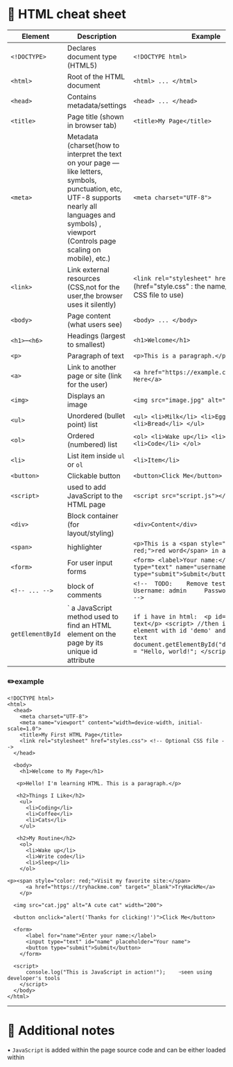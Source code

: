 # 📄 HTML cheat sheet

| Element       | Description                          | Example |
|---------------|--------------------------------------|---------|
| `<!DOCTYPE>`  | Declares document type (HTML5)       | `<!DOCTYPE html>` |
| `<html>`      | Root of the HTML document            | `<html> ... </html>` |
| `<head>`      | Contains metadata/settings           | `<head> ... </head>` |
| `<title>`     | Page title (shown in browser tab)    | `<title>My Page</title>` |
| `<meta>`      | Metadata (charset(how to interpret the text on your page — like letters, symbols, punctuation, etc, UTF-8 supports nearly all languages and symbols) , viewport (Controls page scaling on mobile), etc.)   | `<meta charset="UTF-8">` |
| `<link>`      | Link external resources (CSS,not for the user,the browser uses it silently)        | `<link rel="stylesheet" href="style.css">` (href="style.css" : the name/path of the CSS file to use)|
| `<body>`      | Page content (what users see)        | `<body> ... </body>` |
| `<h1>`–`<h6>` | Headings (largest to smallest)       | `<h1>Welcome</h1>` |
| `<p>`         | Paragraph of text                    | `<p>This is a paragraph.</p>` |
| `<a>`         | Link to another page or site (link for the user)        | `<a href="https://example.com">Click Here</a>` |
| `<img>`       | Displays an image                    | `<img src="image.jpg" alt="A picture">` |
| `<ul>`        | Unordered (bullet point) list        | `<ul> <li>Milk</li> <li>Eggs</li> <li>Bread</li> </ul>` |
| `<ol>`        | Ordered (numbered) list              | `<ol> <li>Wake up</li> <li>Eat</li> <li>Code</li> </ol>` |
| `<li>`        | List item inside `ul` or `ol`        | `<li>Item</li>` |
| `<button>`    | Clickable button                     | `<button>Click Me</button>` |
| `<script>`    |  used to add JavaScript to the HTML page    | `<script src="script.js"></script>` |
| `<div>`       | Block container (for layout/styling) | `<div>Content</div>` |
| `<span>`      |highlighter  | `<p>This is a <span style="color: red;">red word</span> in a sentence.</p>` |
| `<form>`      | For user input forms                 | `<form> <label>Your name:</label> <input type="text" name="username"> <button type="submit">Submit</button> </form>` |
| `<!-- ... -->`  | block of comments | `<!--  TODO:    Remove test credentials!     Username: admin     Password: testpasswd     -->` |
| `getElementById` |` a JavaScript method used to find an HTML element on the page by its unique id attribute | `if i have in html:  <p id="demo">Original text</p> <script> //then i cqan get the element with id 'demo' and change its text document.getElementById("demo").innerHTML = "Hello, world!"; </script>` |

###  ✏️example
    <!DOCTYPE html>
    <html>
      <head>
        <meta charset="UTF-8">
        <meta name="viewport" content="width=device-width, initial-scale=1.0">
        <title>My First HTML Page</title>
        <link rel="stylesheet" href="styles.css"> <!-- Optional CSS file -->
      </head>
    
      <body>
        <h1>Welcome to My Page</h1>
    
       <p>Hello! I'm learning HTML. This is a paragraph.</p>
    
       <h2>Things I Like</h2>
        <ul>
          <li>Coding</li>
          <li>Coffee</li>
          <li>Cats</li>
        </ul>
    
       <h2>My Routine</h2>
        <ol>
          <li>Wake up</li>
          <li>Write code</li>
          <li>Sleep</li>
        </ol>
    
    <p><span style="color: red;">Visit my favorite site:</span>
          <a href="https://tryhackme.com" target="_blank">TryHackMe</a>
        </p>
    
      <img src="cat.jpg" alt="A cute cat" width="200">
    
      <button onclick="alert('Thanks for clicking!')">Click Me</button>
    
      <form>
          <label for="name">Enter your name:</label>
          <input type="text" id="name" placeholder="Your name">
          <button type="submit">Submit</button>
        </form>
    
      <script>
          console.log("This is JavaScript in action!");    ➝seen using developer's tools
        </script>
      </body>
    </html>

---

# 🧠 **Additional notes**


• `JavaScript` is added within the page source code and can be either loaded within <script> tags or can be included remotely with the src attribute

| Method                          | Description                                                                 | Example Code |
|----------------------------------|------------------------------------------------------------------------------|--------------|
| **1. Inline (Directly in HTML)** | JavaScript is written inside the HTML file using `<script>` tags. | `<script>alert("Hello, world!");</script>` |
| **2. External JavaScript File**  | JavaScript is in a separate `.js` file and linked via `src`. | `<script src="script.js"></script>` |


---

• `HTML injection` - Inserting attacker-supplied HTML tags into a page. The injected HTML may only change how the page looks (e.g., add links or formatting) or it may enable script execution (XSS) depending on what is allowed and how the page handles the input.
#####  ✏️example:
    Username: <a href = "http://hacker.com"> diana </a>

---

• Problem: If the server is far away from me, the files take longer to arrive, slowing down the website.Solution: `CDN (Content Delivery Networks)` - system of distributed servers located in many different places around the world. Its job is to deliver web content (like images, videos, scripts, stylesheets) to users faster and more reliably.What it does: Stores copies of these files on servers closer to me geographically,Delivers the files from the nearest server, speeds up the loading time,Handles lots of traffic better, improves availability and reliability

 --- 
 
• `Databases` - like a digital storage system that helps I store, organize, and manage data — basically information — so I can easily retrieve and use it later.Relational databases(use of rows and colums) common examples: MySQL, PostgreSQL, SQLite, Microsoft SQL Server. Nosql(other formats like documents,graphs are used to store data) common examples: MongoDB, Redis, Cassandra

---

• `WAF (web application firewall)` - a security tool that protects web applications (websites or online services) by filtering and monitoring HTTP traffic between the internet and the web app
blocks or filters out malicious traffic that tries to exploit security vulnerabilities, like hackers trying to inject harmful code or perform attacks. Helps prevent attacks such as: 
1. SQL Injection (bad code trying to mess with my database)
2.  Cross-Site Scripting (XSS) (injecting malicious scripts into web pages)
3.  Cross-Site Request Forgery (CSRF)

---

• order of how a request to a website works - 
1. request of a website in my browser
2. check local Cache for IP of that website (if found,done)
3. check recursive cache for that IP address (if found,sends it to local cache,done)
4. the DNS server queries the root server to find authorotative DNS server
5. request passes through WAF
6. request goes through Load balancer
7. Connection on port ( 80 HTTP and 443 HTTPS)
8. WEB server receives the GET request
9. Web application talk to database
10. The browser interprets the HTML and turns it into a visual webpage
